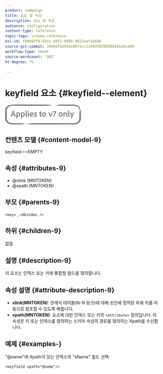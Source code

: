 ```yaml
---
product: campaign
title: 요소 및 속성
description: 요소 및 속성
audience: configuration
content-type: reference
topic-tags: schema-reference
exl-id: fb0862f9-5dcc-49f2-b99b-9822aaf3a680
source-git-commit: 34404fbe935e68f3cc11d937839209443ad4ca60
workflow-type: tm+mt
source-wordcount: '101'
ht-degree: 7%

---
```


# keyfield 요소 {#keyfield--element}

![](../../../assets/v7-only.svg)

## 컨텐츠 모델 {#content-model-9}

keyfield:==EMPTY

## 속성 {#attributes-9}

* @xlink (MNTOKEN)
* @xpath (MNTOKEN)

## 부모 {#parents-9}

`<key>`  ,  `<dbindex />`

## 하위 {#children-9}

없음

## 설명 {#description-9}

이 요소는 인덱스 또는 키에 통합할 필드를 정의합니다.

## 속성 설명 {#attribute-description-9}

* **xlink(MNTOKEN)**: 관계식 테이블(N-N 링크)에 대해 조인에 정의된 외래 키를 자동으로 참조할 수 있도록 해줍니다.
* **xpath(MNTOKEN)**: 요소에 대한 인덱스 또는 키의  `<attribute>`  정의입니다. 이 속성은 키 또는 인덱스를 정의하는 스키마 속성의 경로를 정의하는 Xpath를 수신합니다.

## 예제 {#examples-}

&quot;@name&quot;에 Xpath가 있는 인덱스의 &quot;sName&quot; 필드 선택:

```
<keyfield xpath="@name"/>
```
